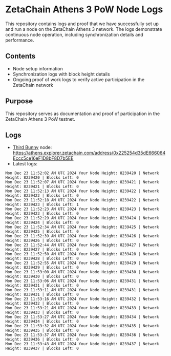 # ZetaChain Athens 3 PoW Node Logs
This repository contains logs and proof that we have successfully set up and run a node on the ZetaChain Athens 3 network. The logs demonstrate continuous node operation, including synchronization details and performance.

## Contents
- Node setup information
- Synchronization logs with block height details
- Ongoing proof of work logs to verify active participation in the ZetaChain network

## Purpose
This repository serves as documentation and proof of participation in the ZetaChain Athens 3 PoW testnet.

## Logs

- [Third Bunny](https://thirdbunny.xyz/) node: https://athens.explorer.zetachain.com/address/0x225254d35dE666064Eccc5ce16eF1D8bF8D7b5EE
- Latest logs:
```
Mon Dec 23 11:52:02 AM UTC 2024 Your Node Height: 8239420 | Network Height: 8239420 | Blocks Left: 0
Mon Dec 23 11:52:07 AM UTC 2024 Your Node Height: 8239421 | Network Height: 8239421 | Blocks Left: 0
Mon Dec 23 11:52:13 AM UTC 2024 Your Node Height: 8239422 | Network Height: 8239422 | Blocks Left: 0
Mon Dec 23 11:52:18 AM UTC 2024 Your Node Height: 8239422 | Network Height: 8239423 | Blocks Left: 1
Mon Dec 23 11:52:23 AM UTC 2024 Your Node Height: 8239423 | Network Height: 8239423 | Blocks Left: 0
Mon Dec 23 11:52:29 AM UTC 2024 Your Node Height: 8239424 | Network Height: 8239424 | Blocks Left: 0
Mon Dec 23 11:52:34 AM UTC 2024 Your Node Height: 8239425 | Network Height: 8239425 | Blocks Left: 0
Mon Dec 23 11:52:39 AM UTC 2024 Your Node Height: 8239426 | Network Height: 8239426 | Blocks Left: 0
Mon Dec 23 11:52:44 AM UTC 2024 Your Node Height: 8239427 | Network Height: 8239427 | Blocks Left: 0
Mon Dec 23 11:52:50 AM UTC 2024 Your Node Height: 8239428 | Network Height: 8239428 | Blocks Left: 0
Mon Dec 23 11:52:55 AM UTC 2024 Your Node Height: 8239429 | Network Height: 8239429 | Blocks Left: 0
Mon Dec 23 11:53:00 AM UTC 2024 Your Node Height: 8239430 | Network Height: 8239430 | Blocks Left: 0
Mon Dec 23 11:53:06 AM UTC 2024 Your Node Height: 8239431 | Network Height: 8239431 | Blocks Left: 0
Mon Dec 23 11:53:11 AM UTC 2024 Your Node Height: 8239431 | Network Height: 8239431 | Blocks Left: 0
Mon Dec 23 11:53:16 AM UTC 2024 Your Node Height: 8239432 | Network Height: 8239432 | Blocks Left: 0
Mon Dec 23 11:53:21 AM UTC 2024 Your Node Height: 8239433 | Network Height: 8239433 | Blocks Left: 0
Mon Dec 23 11:53:27 AM UTC 2024 Your Node Height: 8239434 | Network Height: 8239434 | Blocks Left: 0
Mon Dec 23 11:53:32 AM UTC 2024 Your Node Height: 8239435 | Network Height: 8239435 | Blocks Left: 0
Mon Dec 23 11:53:37 AM UTC 2024 Your Node Height: 8239436 | Network Height: 8239436 | Blocks Left: 0
Mon Dec 23 11:53:43 AM UTC 2024 Your Node Height: 8239437 | Network Height: 8239437 | Blocks Left: 0
```
